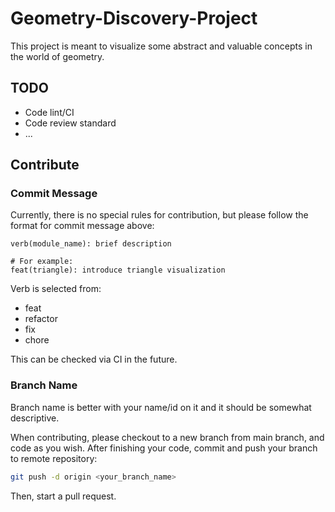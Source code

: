 # Geometry-Discovery-Project
This project is meant to visualize some abstract and valuable concepts in the world of geometry.

## TODO

- Code lint/CI
- Code review standard
- ...

## Contribute

### Commit Message

Currently, there is no special rules for contribution, but please follow the format for commit message above:

```
verb(module_name): brief description

# For example:
feat(triangle): introduce triangle visualization
```

Verb is selected from:

- feat
- refactor
- fix
- chore

This can be checked via CI in the future.

### Branch Name

Branch name is better with your name/id on it and it should be somewhat descriptive.

When contributing, please checkout to a new branch from main branch, and code as you wish. After finishing your code, commit and push your branch to remote repository:

```bash
git push -d origin <your_branch_name>
```

Then, start a pull request.

